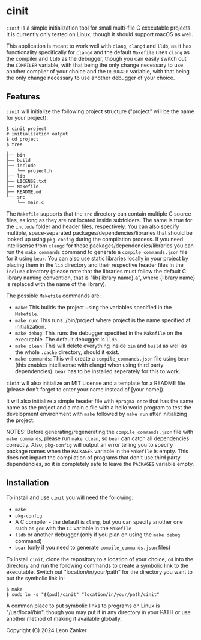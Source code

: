 # cinit

`cinit` is a simple initialization tool for small multi-file C executable projects. It is currently only tested on Linux, though it should support macOS as well.

This application is meant to work well with `clang`, `clangd` and `lldb`, as it has functionality specifically for `clangd` and the default `Makefile` uses `clang` as the compiler and `lldb` as the debugger, though you can easily switch out the `COMPILER` variable, with that being the only change necessary to use another compiler of your choice and the `DEBUGGER` variable, with that being the only change necessary to use another debugger of your choice.

## Features

`cinit` will initialize the following project structure ("project" will be the name for your project):

``` shell
$ cinit project
# initialization output
$ cd project
$ tree
.
├── bin
├── build
├── include
│   └── project.h
├── lib
├── LICENSE.txt
├── Makefile
├── README.md
└── src
    └── main.c
```

The `Makefile` supports that the `src` directory can contain multiple C source files, as long as they are not located inside subfolders. The same is true for the `include` folder and header files, respectively. You can also specify multiple, space-separated packages/dependencies/libraries that should be looked up using `pkg-config` during the compilation process. If you need intellisense from `clangd` for these packages/dependencies/libraries you can run the `make commands` command to generate a `compile_commands.json` file for it using `bear`. You can also use static libraries locally in your project by placing them in the `lib` directory and their respective header files in the `include` directory (please note that the libraries must follow the default C library naming convention, that is "lib{library name}.a", where {library name} is replaced with the name of the library).

The possible `Makefile` commands are:

- `make`: This builds the project using the variables specified in the `Makefile`.
- `make run`: This runs ./bin/project where project is the name specified at initialization.
- `make debug`: This runs the debugger specified in the `Makefile` on the executable. The default debugger is `lldb`.
- `make clean`: This will delete everything inside `bin` and `build` as well as the whole `.cache` directory, should it exist.
- `make commands`: This will create a `compile_commands.json` file using `bear` (this enables intellisense with clangd when using third party dependencies). `bear` has to be installed seperately for this to work.

`cinit` will also initialize an MIT License and a template for a README file (please don't forget to enter your name instead of [your name]).

It will also initialize a simple header file with `#pragma once` that has the same name as the project and a main.c file with a hello world program to test the development environment with `make` followed by `make run` after initializing the project.

NOTES: Before generating/regenerating the `compile_commands.json` file with `make commands`, please run `make clean`, so `bear` can catch all dependencies correctly. Also, `pkg-config` will output an error telling you to specify package names when the `PACKAGES` variable in the `Makefile` is empty. This does not impact the compilation of programs that don't use third party dependencies, so it is completely safe to leave the `PACKAGES` variable empty.

## Installation

To install and use `cinit` you will need the following:

- `make`
- `pkg-config`
- A C compiler - the default is `clang`, but you can specify another one such as `gcc` with the `CC` variable in the `Makefile`
- `lldb` or another debugger (only if you plan on using the `make debug` command)
- `bear` (only if you need to generate `compile_commands.json` files)

To install `cinit`, clone the repository to a location of your choice, `cd` into the directory and run the following commands to create a symbolic link to the executable. Switch out "location/in/your/path" for the directory you want to put the symbolic link in:

```shell
$ make
$ sudo ln -s "$(pwd)/cinit" "location/in/your/path/cinit"
```

A common place to put symbolic links to programs on Linux is "/usr/local/bin", though you may put it in any directory in your PATH or use another method of making it available globally.

Copyright (C) 2024 Leon Zanker
